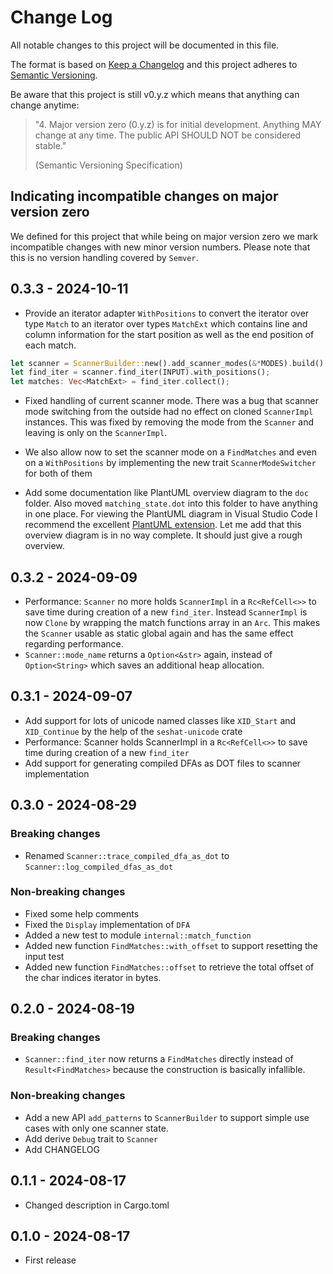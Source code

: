 # Change Log

All notable changes to this project will be documented in this file.

The format is based on [Keep a Changelog](http://keepachangelog.com/)
and this project adheres to [Semantic Versioning](http://semver.org/).

Be aware that this project is still v0.y.z which means that anything can change anytime:

> "4. Major version zero (0.y.z) is for initial development. Anything MAY change at any time. The
> public API SHOULD NOT be considered stable."
>
> (Semantic Versioning Specification)

## Indicating incompatible changes on major version zero

We defined for this project that while being on major version zero we mark incompatible changes with
new minor version numbers. Please note that this is no version handling covered by `Semver`.

## 0.3.3 - 2024-10-11

- Provide an iterator adapter `WithPositions` to convert the iterator over type `Match` to an
iterator over types `MatchExt` which contains line and column information for the start position as
well as the end position of each match.
```rust
let scanner = ScannerBuilder::new().add_scanner_modes(&*MODES).build().unwrap();
let find_iter = scanner.find_iter(INPUT).with_positions();
let matches: Vec<MatchExt> = find_iter.collect();
```
- Fixed handling of current scanner mode. There was a bug that scanner mode switching from the
outside had no effect on cloned `ScannerImpl` instances. This was fixed by removing the mode from
the `Scanner` and leaving is only on the `ScannerImpl`.

- We also allow now to set the scanner mode on a `FindMatches` and even on a `WithPositions` by
implementing the new trait `ScannerModeSwitcher` for both of them

- Add some documentation like PlantUML overview diagram to the `doc` folder. Also moved
`matching_state.dot` into this folder to have anything in one place. For viewing the PlantUML
diagram in Visual Studio Code I recommend the excellent
[PlantUML extension](https://marketplace.visualstudio.com/items?itemName=jebbs.plantuml).
Let me add that this overview diagram is in no way complete. It should just give a rough overview.

## 0.3.2 - 2024-09-09

- Performance: `Scanner` no more holds `ScannerImpl` in a `Rc<RefCell<>>` to save time during
creation of a new `find_iter`. Instead `ScannerImpl` is now `Clone` by wrapping the match functions
array in an `Arc`. This makes the `Scanner` usable as static global again and has the same effect
regarding performance.
- `Scanner::mode_name` returns a `Option<&str>` again, instead of `Option<String>` which saves an
additional heap allocation.


## 0.3.1 - 2024-09-07

- Add support for lots of unicode named classes like `XID_Start` and `XID_Continue` by the help of
the `seshat-unicode` crate
- Performance: Scanner holds ScannerImpl in a `Rc<RefCell<>>` to save time during creation of a new
`find_iter`
- Add support for generating compiled DFAs as DOT files to scanner implementation

## 0.3.0 - 2024-08-29

### Breaking changes
- Renamed `Scanner::trace_compiled_dfa_as_dot` to `Scanner::log_compiled_dfas_as_dot`
### Non-breaking changes
- Fixed some help comments
- Fixed the `Display` implementation of `DFA`
- Added a new test to module `internal::match_function`
- Added new function `FindMatches::with_offset` to support resetting the input test
- Added new function `FindMatches::offset` to retrieve the total offset of the char indices 
iterator in bytes.

## 0.2.0 - 2024-08-19

### Breaking changes
- `Scanner::find_iter` now returns a `FindMatches` directly instead of `Result<FindMatches>` because
the construction is basically infallible.
### Non-breaking changes
- Add a new API `add_patterns` to `ScannerBuilder` to support simple use cases with only one scanner
state.
- Add derive `Debug` trait to `Scanner`
- Add CHANGELOG

## 0.1.1 - 2024-08-17

- Changed description in Cargo.toml

## 0.1.0 - 2024-08-17

- First release